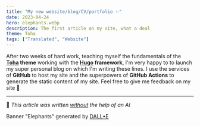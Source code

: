```yaml
---
title: "My new website/blog/CV/portfolio ✨"
date: 2023-04-24
hero: elephants.webp
description: The first article on my site, what a deal
theme: Toha
tags: ["Translated", "Website"]
---
```


After two weeks of hard work, teaching myself the fundamentals of the **[Toha](https://github.com/hugo-toha/toha) theme** working with the **[Hugo](https://gohugo.io/) framework**, I'm very happy to to launch my super personal blog on which I'm writing these lines. I use the services of **GitHub** to host my site and the superpowers of **GitHub Actions** to generate the static content of my site. Feel free to give me feedback on my site 👋

---

🤖 *This article was written <u>without</u> the help of an AI*

Banner "Elephants" generated by [DALL•E](https://labs.openai.com)